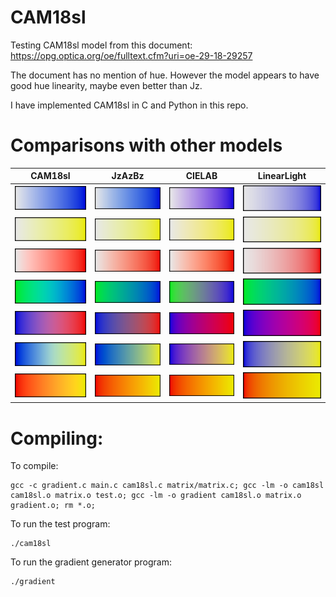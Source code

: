 # CAM18sl
Testing CAM18sl model from this document: https://opg.optica.org/oe/fulltext.cfm?uri=oe-29-18-29257

The document has no mention of hue. However the model appears to have good hue linearity, maybe even better than Jz.

I have implemented CAM18sl in C and Python in this repo.

# Comparisons with other models

| CAM18sl | JzAzBz | CIELAB | LinearLight |
| :--: | :--: | :--: | :--: |
| ![gradient](images/CAM18sl_white-blue.bmp.png) | ![gradient](images/JzAzBz_white-blue.bmp.png) | ![gradient](images/CIELAB_white-blue.bmp.png) | ![gradient](images/LinearLight_white-blue.bmp.png) |
| ![gradient](images/CAM18sl_white-yellow.bmp.png) | ![gradient](images/JzAzBz_white-yellow.bmp.png) | ![gradient](images/CIELAB_white-yellow.bmp.png) | ![gradient](images/LinearLight_white-yellow.bmp.png) |
| ![gradient](images/CAM18sl_white-red.bmp.png) | ![gradient](images/JzAzBz_white-red.bmp.png) | ![gradient](images/CIELAB_white-red.bmp.png) | ![gradient](images/LinearLight_white-red.bmp.png) |
| ![gradient](images/CAM18sl_limegreen-blue.bmp.png) | ![gradient](images/JzAzBz_limegreen-blue.bmp.png) | ![gradient](images/CIELAB_limegreen-blue.bmp.png) | ![gradient](images/LinearLight_limegreen-blue.bmp.png) |
| ![gradient](images/CAM18sl_blue-red.bmp.png) | ![gradient](images/JzAzBz_blue-red.bmp.png) | ![gradient](images/CIELAB_blue-red.bmp.png) | ![gradient](images/LinearLight_blue-red.bmp.png) |
| ![gradient](images/CAM18sl_blue-yellow.bmp.png) | ![gradient](images/JzAzBz_blue-yellow.bmp.png) | ![gradient](images/CIELAB_blue-yellow.bmp.png) | ![gradient](images/LinearLight_blue-yellow.bmp.png) |
| ![gradient](images/CAM18sl_red-yellow.bmp.png) | ![gradient](images/JzAzBz_red-yellow.bmp.png) | ![gradient](images/CIELAB_red-yellow.bmp.png) | ![gradient](images/LinearLight_red-yellow.bmp.png) |

# Compiling:

To compile:
```
gcc -c gradient.c main.c cam18sl.c matrix/matrix.c; gcc -lm -o cam18sl cam18sl.o matrix.o test.o; gcc -lm -o gradient cam18sl.o matrix.o gradient.o; rm *.o;
```

To run the test program:
```
./cam18sl
```

To run the gradient generator program:
```
./gradient
```
